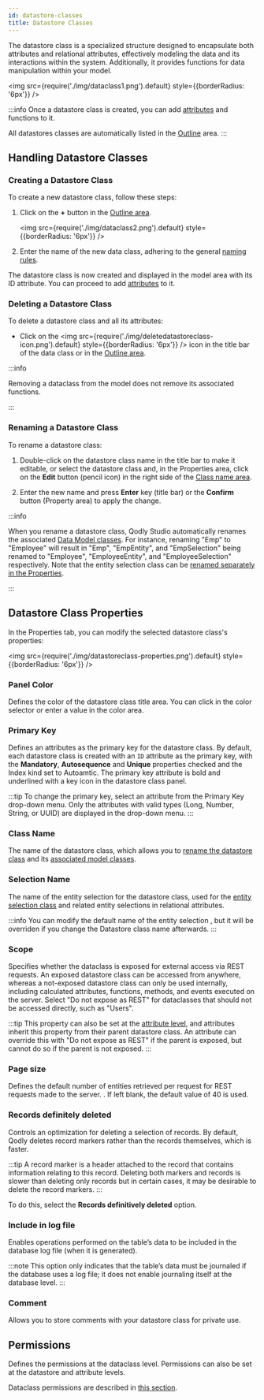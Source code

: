 ```yaml
---
id: datastore-classes
title: Datastore Classes
---
```


The datastore class is a specialized structure designed to encapsulate both attributes and relational attributes, effectively modeling the data and its interactions within the system. Additionally, it provides functions for data manipulation within your model.

<img src={require('./img/dataclass1.png').default} style={{borderRadius: '6px'}} />


:::info
Once a datastore class is created, you can add [attributes](attributes.md) and functions to it.

All datastores classes are automatically listed in the [Outline](model-editor-interface.md#outline) area.
:::


## Handling Datastore Classes

### Creating a Datastore Class

To create a new datastore class, follow these steps:

1. Click on the **+** button in the [Outline area](model-editor-interface.md#outline).

   <img src={require('./img/dataclass2.png').default} style={{borderRadius: '6px'}} />

2. Enter the name of the new data class, adhering to the general [naming rules](../../qodlyScript/basics/lang-identifiers.md#classes).

The datastore class is now created and displayed in the model area with its ID attribute. You can proceed to add [attributes](attributes.md) to it.


### Deleting a Datastore Class

To delete a datastore class and all its attributes:

- Click on the <img src={require('./img/deletedatastoreclass-icon.png').default} style={{borderRadius: '6px'}} /> icon in the title bar of the data class or in the [Outline area](model-editor-interface.md#outline).

:::info

Removing a dataclass from the model does not remove its associated functions.

:::

### Renaming a Datastore Class

To rename a datastore class:

1. Double-click on the datastore class name in the title bar to make it editable, or select the datastore class and, in the Properties area, click on the **Edit** button (pencil icon) in the right side of the [Class name area](#class-name).

2. Enter the new name and press **Enter** key (title bar) or the **Confirm** button (Property area) to apply the change.

:::info

When you rename a datastore class, Qodly Studio automatically renames the associated [Data Model classes](../../orda/data-model.md). For instance, renaming "Emp" to "Employee" will result in "Emp", "EmpEntity", and "EmpSelection" being renamed to "Employee", "EmployeeEntity", and "EmployeeSelection" respectively. Note that the entity selection class can be [renamed separately in the Properties](#selection-name).

:::

## Datastore Class Properties

In the Properties tab, you can modify the selected datastore class's properties:

<img src={require('./img/datastoreclass-properties.png').default} style={{borderRadius: '6px'}} />

### Panel Color

Defines the color of the datastore class title area. You can click in the color selector or enter a value in the color area.

### Primary Key

Defines an attributes as the primary key for the datastore class. By default, each datastore class is created with an `ID` attribute as the primary key, with the **Mandatory**, **Autosequence** and **Unique** properties checked and the Index kind set to Autoamtic. The primary key attribute is bold and underlined with a key icon in the datastore class panel.

:::tip
To change the primary key, select an attribute from the Primary Key drop-down menu. Only the attributes with valid types (Long, Number, String, or UUID) are displayed in the drop-down menu.
:::

### Class Name

The name of the datastore class, which allows you to [rename the datastore class](#renaming-a-datastore-class) and its [associated model classes](../../orda/data-model.md).


### Selection Name

The name of the entity selection for the datastore class, used for the [entity selection class](../../orda/data-model.md) and related entity selections in relational attributes.

:::info
You can modify the default name of the entity selection , but it will be overriden if you change the Datastore class name afterwards.
:::

### Scope

Specifies whether the dataclass is exposed for external access via REST requests. An exposed datastore class can be accessed from anywhere, whereas a not-exposed datastore class can only be used internally, including calculated attributes, functions, methods, and events executed on the server. Select "Do not expose as REST" for dataclasses that should not be accessed directly, such as "Users".


:::tip
This property can also be set at the [attribute level](attributes.md#overview), and attributes inherit this property from their parent datastore class. An attribute can override this with "Do not expose as REST" if the parent is exposed, but cannot do so if the parent is not exposed.
:::

### Page size

Defines the default number of entities retrieved per request for REST requests made to the server. . If left blank, the default value of 40 is used.

### Records definitely deleted

Controls an optimization for deleting a selection of records. By default, Qodly deletes record markers rather than the records themselves, which is faster. 

:::tip
A record marker is a header attached to the record that contains information relating to this record. Deleting both markers and records is slower than deleting only records but in certain cases, it may be desirable to delete the record markers.
:::

To do this, select the **Records definitively deleted** option.

### Include in log file

Enables operations performed on the table’s data to be included in the database log file (when it is generated). 

:::note
This option only indicates that the table’s data must be journaled if the database uses a log file; it does not enable journaling itself at the database level.
:::

### Comment

Allows you to store comments with your datastore class for private use.

## Permissions

Defines the permissions at the dataclass level. Permissions can also be set at the datastore and attribute levels.

Dataclass permissions are described in [this section](../roles/dataClassPermissions.md).
